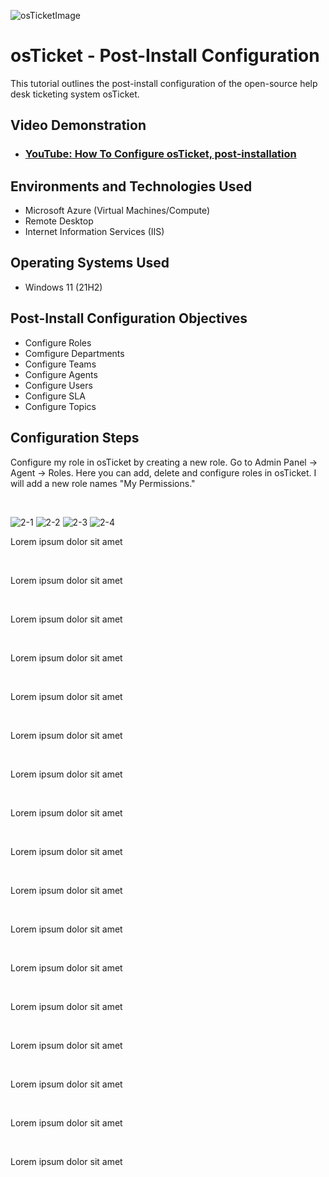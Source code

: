 ![osTicketImage](https://github.com/user-attachments/assets/501cacc0-438e-466c-a227-29f2eff08797)


<h1>osTicket - Post-Install Configuration</h1>
This tutorial outlines the post-install configuration of the open-source help desk ticketing system osTicket.<br />


<h2>Video Demonstration</h2>

- ### [YouTube: How To Configure osTicket, post-installation](https://www.youtube.com)

<h2>Environments and Technologies Used</h2>

- Microsoft Azure (Virtual Machines/Compute)
- Remote Desktop
- Internet Information Services (IIS)

<h2>Operating Systems Used </h2>

- Windows 11</b> (21H2)

<h2>Post-Install Configuration Objectives</h2>

- Configure Roles
- Comfigure Departments
- Configure Teams
- Configure Agents
- Configure Users
- Configure SLA
- Configure Topics

<h2>Configuration Steps</h2>


<p>
Configure my role in osTicket by creating a new role. Go to Admin Panel -> Agent -> Roles. Here you can add, delete and configure roles in osTicket. I will add a new role names "My Permissions." 
</p>
<br />


![2-1](https://github.com/user-attachments/assets/1582d1c7-bfea-4b25-9da0-7e0d45f09a70)
![2-2](https://github.com/user-attachments/assets/e833edf9-4e77-414b-9682-1ca10a8451aa)
![2-3](https://github.com/user-attachments/assets/f2a41f10-db80-4417-8561-1f33a2c63f75)
![2-4](https://github.com/user-attachments/assets/1ddbdd8f-b34f-47f4-97f2-5b91186e0806)



<p>
Lorem ipsum dolor sit amet
</p>
<br />

<p>
Lorem ipsum dolor sit amet
</p>
<br />


<p>
Lorem ipsum dolor sit amet
</p>
<br />


<p>
Lorem ipsum dolor sit amet
</p>
<br />


<p>
Lorem ipsum dolor sit amet
</p>
<br />


<p>
Lorem ipsum dolor sit amet
</p>
<br />


<p>
Lorem ipsum dolor sit amet
</p>
<br />


<p>
Lorem ipsum dolor sit amet
</p>
<br />


<p>
Lorem ipsum dolor sit amet
</p>
<br />


<p>
Lorem ipsum dolor sit amet
</p>
<br />


<p>
Lorem ipsum dolor sit amet
</p>
<br />


<p>
Lorem ipsum dolor sit amet
</p>
<br />


<p>
Lorem ipsum dolor sit amet
</p>
<br />


<p>
Lorem ipsum dolor sit amet
</p>
<br />


<p>
Lorem ipsum dolor sit amet
</p>
<br />


<p>
Lorem ipsum dolor sit amet
</p>
<br />


<p>
Lorem ipsum dolor sit amet
</p>
<br />
